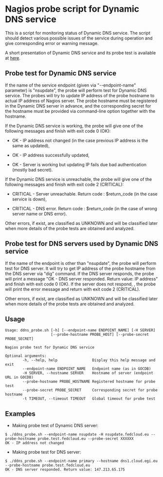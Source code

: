 # Nagios probe script for Dynamic DNS service

This is a script for monitoring status of Dynamic DNS service. The script 
should detect various possible issues of the service during operation and 
give corresponding error or warning message.

A short presentation of Dynamic DNS service and its probe test is available
at [here](https://github.com/tdviet/DDNS-probe/raw/main/Dynamic%20DNS%20service%20-%20OMB.pdf).

## Probe test for Dynamic DNS service

If the name of the service endpoint (given via "--endpoint-name" parameter)
is "nsupdate", the probe will perform test for Dynamic DNS service.
The probes will try to update IP address of the probe hostname to actual IP
address of Nagios server. The probe hostname must be registered in the 
Dynamic DNS server in advance, and the corresponding secret for the hostname 
must be provided via command-line option together with the hostname.

If the Dynamic DNS service is working, the probe will give one of the 
following messages and finish with exit code 0 (OK):

- OK - IP address not changed (in the case previous  IP address is the same
as updated),

- OK - IP address successfully updated,

- OK - Server is working but updating IP fails due bad authentication 
(mostly bad secret).

If the Dynamic DNS service is unreachable, the probe will give one of the 
following messages and finish with exit code 2 (CRITICAL):

- CRITICAL - Server unreachable. Return code : $return_code (in the case 
service is down),

- CRITICAL - DNS error. Return code : $return_code (in the case of wrong 
server name or DNS error).

Other errors, if exist, are classified as UNKNOWN and will be classified 
later when more details of the probe tests are obtained and analyzed.

## Probe test for DNS servers used by Dynamic DNS service

If the name of the endpoint is other than "nsupdate", the probe will perform
test for DNS server. It will try to get IP address of the probe hostname from 
the DNS server via "dig" command. If the DNS server responds, the probe will
print a message "OK - DNS server responded. Return value: IP address" and 
finish with exit code 0 (OK). If the server does not respond, , the probe will 
print the error message and return with exit code 2 (CRITICAL).

Other errors, if exist, are classified as UNKNOWN and will be classified 
later when more details of the probe tests are obtained and analyzed.

## Usage


```
Usage: ddns_probe.sh [-h] [--endpoint-name ENDPOINT_NAME] [-H SERVER] 
                     [--probe-hostname PROBE_HOST] [--probe-secret PROBE_SECRET]

Nagios probe test for Dynamic DNS service

Optional arguments:
        -h, --help, help                Display this help message and exit
        --endpoint-name ENDPOINT_NAME   Endpoint name (as in GOCDB)
        -H SERVER, --hostname SERVER    Hostname of server (endpoint URL in GOCDB)
        --probe-hostname PROBE_HOSTNAME Registered hostname for probe test
        --probe-secret PROBE_SECRET     Corresponding secret for probe hostname
        -t TIMEOUT, --timeout TIMEOUT   Global timeout for probe test

```

## Examples


- Making probe test of Dynamic DNS server:


```
$ ./ddns_probe.sh --endpoint-name nsupdate -H nsupdate.fedcloud.eu --probe-hostname probe.test.fedcloud.eu --probe-secret XXXXXX
OK - IP address not changed
```

- Making probe test for DNS server:


```
$ ./ddns_probe.sh --endpoint-name primary --hostname dns1.cloud.egi.eu --probe-hostname probe.test.fedcloud.eu
OK - DNS server responded. Return value: 147.213.65.175
```
